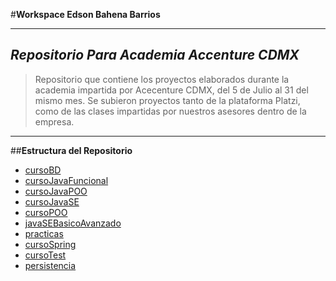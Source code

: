 #**Workspace Edson  Bahena Barrios**

------------

## ***Repositorio Para Academia Accenture CDMX***

>Repositorio que contiene los proyectos elaborados durante la academia impartida por Acecenture CDMX, del 5 de Julio al 31 del mismo mes.
Se subieron proyectos tanto de la plataforma Platzi, como de las clases impartidas por nuestros asesores dentro de la empresa.

------------



 ##**Estructura del Repositorio**

* [cursoBD](#cursoBD)
* [cursoJavaFuncional](#cursoJavaFuncional)
* [cursoJavaPOO](#cursoJavaPOO)
* [cursoJavaSE](#cursoJavaSE)
* [cursoPOO](#cursoPOO)
* [javaSEBasicoAvanzado](#javaSEBasicoAvanzado)
* [practicas](#practicas)
* [cursoSpring](#cursoSpring)
* [cursoTest](#cursoTest)
* [persistencia](#persistencia)
